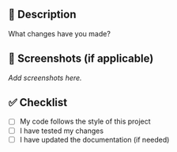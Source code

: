 ## 🚀 Description

What changes have you made?

## 📸 Screenshots (if applicable)

_Add screenshots here._

## ✅ Checklist

- [ ] My code follows the style of this project
- [ ] I have tested my changes
- [ ] I have updated the documentation (if needed)
